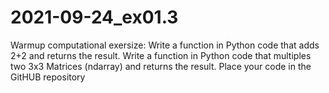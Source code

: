 # 2021-09-24_ex01.3
Warmup computational exersize: 
Write a function in Python code that adds 2+2 and returns the result.
Write a function in Python code that multiples two 3x3 Matrices (ndarray) and returns the result.
Place your code in the GitHUB repository
